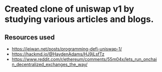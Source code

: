 # Created clone of uniswap v1 by studying various articles and blogs.
## Resources used
-  https://jeiwan.net/posts/programming-defi-uniswap-1/
-  https://hackmd.io/@HaydenAdams/HJ9jLsfTz
-  https://www.reddit.com/r/ethereum/comments/55m04x/lets_run_onchain_decentralized_exchanges_the_way/

